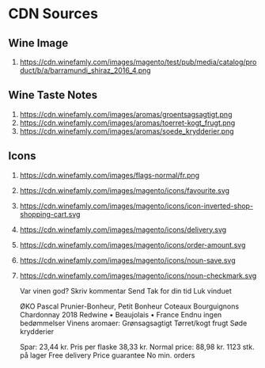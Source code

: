 # CDN Sources

## Wine Image
1. https://cdn.winefamly.com/images/magento/test/pub/media/catalog/product/b/a/barramundi_shiraz_2016_4.png

## Wine Taste Notes
1. https://cdn.winefamly.com/images/aromas/groentsagsagtigt.png
2. https://cdn.winefamly.com/images/aromas/toerret-kogt_frugt.png
3. https://cdn.winefamly.com/images/aromas/soede_krydderier.png

## Icons
1. https://cdn.winefamly.com/images/flags-normal/fr.png
2. https://cdn.winefamly.com/images/magento/icons/favourite.svg
3. https://cdn.winefamly.com/images/magento/icons/icon-inverted-shop-shopping-cart.svg
3. https://cdn.winefamly.com/images/magento/icons/delivery.svg
3. https://cdn.winefamly.com/images/magento/icons/order-amount.svg
3. https://cdn.winefamly.com/images/magento/icons/noun-save.svg
3. https://cdn.winefamly.com/images/magento/icons/noun-checkmark.svg



    Var vinen god?
    Skriv kommentar
    Send
    Tak for din tid
    Luk vinduet

    ØKO
    Pascal Prunier-Bonheur, Petit Bonheur Coteaux Bourguignons Chardonnay 2018
    Redwine • Beaujolais • France
    Endnu ingen bedømmelser
    Vinens aromaer:
    Grønsagsagtigt
    Tørret/kogt frugt
    Søde krydderier

    Spar: 23,44 kr.
    Pris per flaske
    38,33 kr.
    Normal price: 88,98 kr.
    1123 stk. på lager
    Free delivery
    Price guarantee
    No min. orders